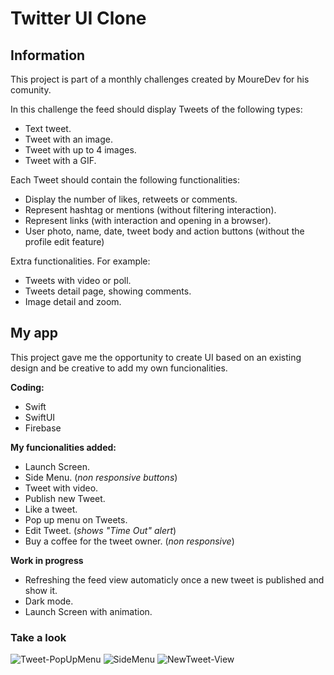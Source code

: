 # Twitter UI Clone
## Information 
This project is part of a monthly challenges created by MoureDev for his comunity.

In this challenge the feed should display Tweets of the following types:

- Text tweet.
- Tweet with an image.
- Tweet with up to 4 images.
- Tweet with a GIF.

Each Tweet should contain the following functionalities:

- Display the number of likes, retweets or comments.
- Represent hashtag or mentions (without filtering interaction).
- Represent links (with interaction and opening in a browser).
- User photo, name, date, tweet body and action buttons (without the profile edit feature)

Extra functionalities. For example:

- Tweets with video or poll.
- Tweets detail page, showing comments.
- Image detail and zoom.

## My app

This project gave me the opportunity to create UI based on an existing design and be creative to add my own funcionalities.

**Coding:**
- Swift
- SwiftUI
- Firebase

**My funcionalities added:**
- Launch Screen.
- Side Menu. (*non responsive buttons*)
- Tweet with video.
- Publish new Tweet.
- Like a tweet.
- Pop up menu on Tweets.
- Edit Tweet. (*shows "Time Out" alert*)
- Buy a coffee for the tweet owner. (*non responsive*)

**Work in progress**
- Refreshing the feed view automaticly once a new tweet is published and show it.
- Dark mode.
- Launch Screen with animation.

### Take a look
![Tweet-PopUpMenu](https://user-images.githubusercontent.com/70155073/176316411-39fd41a2-1c62-48fc-93e1-83c8eec53a4a.png)
![SideMenu](https://user-images.githubusercontent.com/70155073/176316410-6a12ca96-17be-4b62-aa24-66511950a87c.png)
![NewTweet-View](https://user-images.githubusercontent.com/70155073/176316409-5199abda-0f64-4c9f-a51d-206e4147544f.png)



